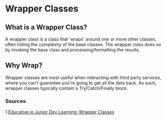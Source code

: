 # Wrapper Classes

## What is a Wrapper Class?
A wrapper class is a class that 'wraps' around one or more other classes, often hiding the complexity of the base classes. The wrapper class does so by invoking the base class and processing/formatting the results.

## Why Wrap?
Wrapper classes are most useful when interacting with third party services, where you can't guarantee you're going to get all the data back. As such, wrapper classes typically contain a Try/Catch/Finally block.

### Sources
1.[Educative.io Junior Dev Learning: Wrapper Classes](https://www.educative.io/edpresso/junior-dev-learning-wrapper-classes)